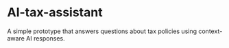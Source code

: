 # AI-tax-assistant
A simple prototype that answers questions about tax policies using context-aware AI responses.
